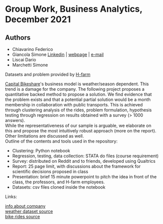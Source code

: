 # Group Work, Business Analytics, December 2021
## Authors
* Chiavarino Federico
* Giancola Simone [Linkedin](https://www.linkedin.com/in/simone-maria-giancola-011465173/) | [webpage](https://simonegiancola09.github.io/) | [e-mail](mailto:simonegiancola09@gmail.com)
* Liscai Dario
* Marchetti Simone


Datasets and problem provided by [H-farm](https://www.h-farm.com/en) <br>

[Capital Bikeshare](https://www.capitalbikeshare.com/)'s business model is weather/season dependent. This trend is a damage for the company. The following project proposes a quantitative backed method to propose a solution. We find evidence that the problem exists and that a potential partial solution would be a month membership in collaboration with public transports. This is achieved through clustering analysis of the rides, problem formulation, hypothesis testing through regression on results obtained with a survey (> 1000 answers). <br>
While the representativeness of our sample is arguable, we elaborate on this and propose the most intuitively robust approach (more on the report). Other limitations are discussed as well. <br>
Outline of the contents and tools used in the repository:
* Clustering: Python notebook
* Regression, testing, data collection: STATA do files (course requirement)
* Survey: distributed on Reddit and to friends, developed using Qualtrics
* Report: 25 page limit, with discussions about the framework for scientific decisions proposed in class
* Presentation: brief 15 minute powerpoint to pitch the idea in front of the class, the professors, and H-farm employees. 
* Datasets: csv files cloned inside the notebook 


Links:

[info about company](https://www.capitalbikeshare.com/) <br>
[weather dataset source](https://www.visualcrossing.com/weather/weather-data-services#/login) <br>
[bike rides source](https://s3.amazonaws.com/capitalbikeshare-data/index.html) <br>
